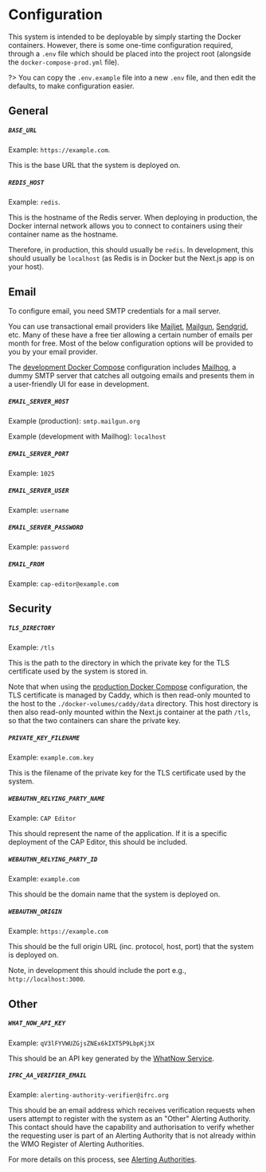 # Configuration

This system is intended to be deployable by simply starting the Docker containers. However, there is some one-time configuration required, through a `.env` file which should be placed into the project root (alongside the `docker-compose-prod.yml` file).

?> You can copy the `.env.example` file into a new `.env` file, and then edit the defaults, to make configuration easier.

## General

##### `BASE_URL`

Example: `https://example.com`.

This is the base URL that the system is deployed on.

##### `REDIS_HOST`

Example: `redis`.

This is the hostname of the Redis server. When deploying in production, the Docker internal network allows you to connect to containers using their container name as the hostname.

Therefore, in production, this should usually be `redis`. In development, this should usually be `localhost` (as Redis is in Docker but the Next.js app is on your host).

## Email

To configure email, you need SMTP credentials for a mail server.

You can use transactional email providers like [Mailjet](https://www.mailjet.com/), [Mailgun](https://www.mailgun.com/), [Sendgrid](https://sendgrid.com/), etc. Many of these have a free tier allowing a certain number of emails per month for free. Most of the below configuration options will be provided to you by your email provider.

The [development Docker Compose](https://github.com/shu8/cap-editor/tree/main/docker-compose.yml) configuration includes [Mailhog](https://github.com/mailhog/MailHog), a dummy SMTP server that catches all outgoing emails and presents them in a user-friendly UI for ease in development.

##### `EMAIL_SERVER_HOST`

Example (production): `smtp.mailgun.org`

Example (development with Mailhog): `localhost`

##### `EMAIL_SERVER_PORT`

Example: `1025`

##### `EMAIL_SERVER_USER`

Example: `username`

##### `EMAIL_SERVER_PASSWORD`

Example: `password`

##### `EMAIL_FROM`

Example: `cap-editor@example.com`

## Security

##### `TLS_DIRECTORY`

Example: `/tls`

This is the path to the directory in which the private key for the TLS certificate used by the system is stored in.

Note that when using the [production Docker Compose](https://github.com/shu8/cap-editor/tree/main/docker-compose-prod.yml) configuration, the TLS certificate is managed by Caddy, which is then read-only mounted to the host to the `./docker-volumes/caddy/data` directory. This host directory is then also read-only mounted within the Next.js container at the path `/tls`, so that the two containers can share the private key.

##### `PRIVATE_KEY_FILENAME`

Example: `example.com.key`

This is the filename of the private key for the TLS certificate used by the system.

##### `WEBAUTHN_RELYING_PARTY_NAME`

Example: `CAP Editor`

This should represent the name of the application. If it is a specific deployment of the CAP Editor, this should be included.

##### `WEBAUTHN_RELYING_PARTY_ID`

Example: `example.com`

This should be the domain name that the system is deployed on.

##### `WEBAUTHN_ORIGIN`

Example: `https://example.com`

This should be the full origin URL (inc. protocol, host, port) that the system is deployed on.

Note, in development this should include the port e.g., `http://localhost:3000`.

## Other

##### `WHAT_NOW_API_KEY`

Example: `qV3lFYVWUZGjsZNEx6kIXT5P9LbpKj3X`

This should be an API key generated by the [WhatNow Service](https://whatnow.preparecenter.org/).

##### `IFRC_AA_VERIFIER_EMAIL`

Example: `alerting-authority-verifier@ifrc.org`

This should be an email address which receives verification requests when users attempt to register with the system as an "Other" Alerting Authority. This contact should have the capability and authorisation to verify whether the requesting user is part of an Alerting Authority that is not already within the WMO Register of Alerting Authorities.

For more details on this process, see [Alerting Authorities](./alerting-authorities.md).
